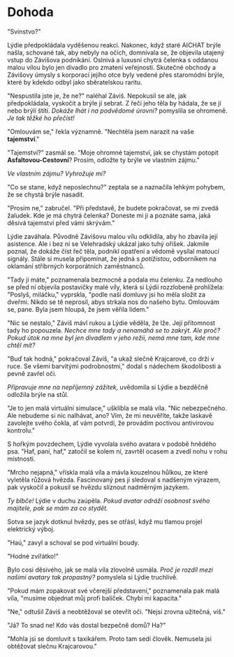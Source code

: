 # Dohoda

"Svinstvo?"

Lýdie předpokládala vyděšenou reakci. Nakonec, když staré AICHAT brýle našla, schované tak, aby nebyly na očích, domnívala se, že objevila utajený vstup do Závišova podnikání. Oslnivá a luxusní chytrá čelenka s oddanou malou vílou bylo jen divadlo pro zmatení veřejnosti. Skutečné obchody a Závišovy úmysly s korporací jejího otce byly vedené přes staromódní brýle, které by kdekdo odbyl jako sběratelskou raritu.

"Nespustila jste je, že ne?" naléhal Záviš. Nepokusil se ale, jak předpokládala, vyskočit a brýle jí sebrat. Z řeči jeho těla by hádala, že se jí nebo brýlí štítí. *Dokáže lhát i na podvědomé úrovni?* pomyslila se ohromeně. *Je tak těžké ho přečíst!*

"Omlouvám se," řekla významně. "Nechtěla jsem narazit na vaše **tajemství**."

"Tajemství?" zasmál se. "Moje ohromné tajemství, jak se chystám potopit **Asfaltovou-Cestovní**? Prosím, odložte ty brýle ve vlastním zájmu."

*Ve vlastním zájmu? Vyhrožuje mi?*

"Co se stane, když neposlechnu?" zeptala se a naznačila lehkým pohybem, že se chystá brýle nasadit.

"Prosím ne," zabručel. "Při představě, že budete pokračovat, se mi zvedá žaludek. Kde je má chytrá čelenka? Doneste mi ji a poznáte sama, jaká děsivá tajemství před vámi skrývám."

Lýdie zaváhala. Původně Závišovu malou vílu odklidila, aby ho zbavila její asistence. Ale i bez ní se Velehradský ukázal jako tuhý oříšek. Jakmile poznal, že dokáže číst řeč těla, podnikl opatření a vědomě vysílal matoucí signály. Stále si musela připomínat, že jedná s *potížistou*, odborníkem na oklamání stříbrných korporátních zaměstnanců.

"Tady ji máte," poznamenala bezmocně a podala mu čelenku. Za nedlouho se před ní objevila postavičky malé víly, která si Lýdii rozzlobeně prohlížela: "Poslyš, miláčku," vyprskla, "podle naší domluvy jsi ho měla složit za dveřmi. Nikdo se tě neprosil, abys strkala nos do našeho bytu. Omlouvám se, pane. Byla jsem hloupá, že jsem věřila lidem."

"Nic se nestalo," Záviš mávl rukou a Lýdie věděla, že lže. Její přítomnost tady ho popouzela. *Nechce mne tady a nenamáhá se to zakrýt. Ale proč? Pokud útok na mne byl jen divadlem v jeho režii, nemá mne tam, kde mne chtěl mít?*

"Buď tak hodná," pokračoval Záviš, "a ukaž slečně Krajcarové, co drží v ruce. Se všemi barvitými podrobnostmi," dodal s nádechem škodolibosti a pevně zavřel oči.

*Připravuje mne na nepříjemný zážitek,* uvědomila si Lýdie a bezděčně odložila brýle na stůl.

"Je to jen malá virtuální simulace," ušklíbla se malá víla. "Nic nebezpečného. Ale nebudeme si nic nalhávat, ano? Vím, že mi neuvěříte, takže laskavě zavolejte svého čokla, ať vám potvrdí, že provádím poctivou antivirovou kontrolu."

S hořkým povzdechem, Lýdie vyvolala svého avatara v podobě hnědého psa. "Haf, paní, haf," zatočil se kolem ní, zavrtěl ocasem a zvedl nohu v rohu místnosti.

"Mrcho nejapná," vřískla malá víla a mávla kouzelnou hůlkou, ze které vyletěla růžová hvězda. Fascinovaný pes ji sledoval s nadšeným výrazem, pak vyskočil a pokusil se hvězdu slíznout nadměrným jazykem.

*Ty blbče!* Lýdie v duchu zaúpěla. *Pokud avatar odráží osobnost svého majitele, pak se mám za co stydět.*

Sotva se jazyk dotknul hvězdy, pes se otřásl, když mu tlamou projel elektrický výboj.

"Haú," zavyl a schoval se pod virtuální boudy.

"Hodné zvířátko!"

Bylo cosi děsivého, jak se malá víla zlovolně usmála. *Proč je rozdíl mezi našimi avatary tak propastný?* pomyslela si Lýdie truchlivě.

"Pokud mám zopakovat své včerejší představení," poznamenala pak malá víla, "musíme objednat můj profi balíček. Chybí mi kapacita."

"Ne," odtušil Záviš a neobtěžoval se otevřít oči. "Nejsi zrovna užitečná, víš."

"Já? To snad ne! Kdo vás dostal bezpečně domů? Ha?"

"Mohla jsi se domluvit s taxikářem. Proto tam sedí člověk. Nemusela jsi obtěžovat slečnu Krajcarovou."
